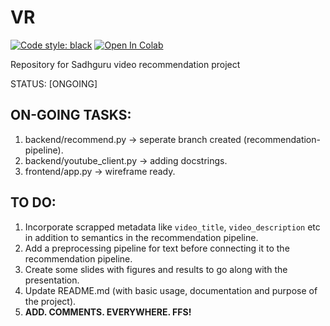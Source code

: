 # VR

[![Code style: black](https://img.shields.io/badge/code%20style-black-000000.svg)](https://github.com/psf/black)
[![Open In Colab](https://colab.research.google.com/assets/colab-badge.svg)](https://colab.research.google.com/drive/1oOJkErWRT3gNRAfG89wLk4Dijynthvwx?usp=sharing)


Repository for Sadhguru video recommendation project

STATUS: [ONGOING]


## ON-GOING TASKS:
1. backend/recommend.py -> seperate branch created (recommendation-pipeline).
2. backend/youtube_client.py -> adding docstrings.
3. frontend/app.py -> wireframe ready.


## TO DO:
1. Incorporate scrapped metadata like `video_title`, `video_description` etc in addition to semantics in the recommendation pipeline.
2. Add a preprocessing pipeline for text before connecting it to the recommendation pipeline.
3. Create some slides with figures and results to go along with the presentation.
4. Update README.md (with basic usage, documentation and purpose of the project).
5. **ADD. COMMENTS. EVERYWHERE. FFS!**
